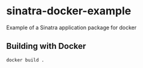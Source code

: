 # sinatra-docker-example
Example of a Sinatra application package for docker

## Building with Docker

```
docker build .
```